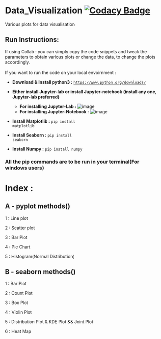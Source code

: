 # Data_Visualization [![Codacy Badge](https://app.codacy.com/project/badge/Grade/2632856d420648b49390ce00eb97c387)](https://www.codacy.com/manual/berlin.7.11.99/Data_Visualization?utm_source=github.com&amp;utm_medium=referral&amp;utm_content=deepanshu-Raj/Data_Visualization&amp;utm_campaign=Badge_Grade)
Various plots for data visualisation

## Run Instructions:

If using Collab : you can simply copy the code snippets and tweak the parameters to obtain various plots or change the data, to change the plots accordingly.<br><br>
If you want to run the code on your local envoirnment :
    
   - <b>Download & Install python3 :</b> <code>https://www.python.org/downloads/</code>
   - <b>Either install Jupyter-lab or install Jupyter-notebook (install any one, Jupyter-lab preferred)</b>
   
      - <b>For installing Jupyter-Lab :</b>
        ![image](https://user-images.githubusercontent.com/54600788/116506259-87d2ad00-a8da-11eb-94d9-0c913ea9888f.png)
      - <b>For installing Jupyter-Notebook :</b> 
        ![image](https://user-images.githubusercontent.com/54600788/116506383-c6686780-a8da-11eb-9dee-e078d4a7743b.png)

     
   - <b>Install Matplotlib :</b> <code>pip install matplotlib</code>
   - <b>Install Seaborn :</b> <code>pip install seaborn</code>
   - <b>Install Numpy :</b> <code>pip install numpy</code>  

### All the pip commands are to be run in your terminal(For windows users)

# Index :

A - pyplot methods()  
--------------------------------------------
1 : Line plot

2 : Scatter plot

3 : Bar Plot

4 : Pie Chart

5 : Histogram(Normal Distribution)

B - seaborn methods() 
--------------------------------------------
1 : Bar Plot

2 : Count Plot

3 : Box Plot

4 : Violin Plot

5 : Distribution Plot & KDE Plot && Joint Plot

6 : Heat Map
 
